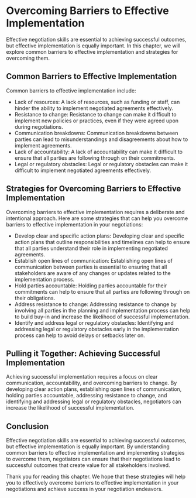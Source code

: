 Overcoming Barriers to Effective Implementation
==========================================================================

Effective negotiation skills are essential to achieving successful outcomes, but effective implementation is equally important. In this chapter, we will explore common barriers to effective implementation and strategies for overcoming them.

Common Barriers to Effective Implementation
-------------------------------------------

Common barriers to effective implementation include:

* Lack of resources: A lack of resources, such as funding or staff, can hinder the ability to implement negotiated agreements effectively.
* Resistance to change: Resistance to change can make it difficult to implement new policies or practices, even if they were agreed upon during negotiations.
* Communication breakdowns: Communication breakdowns between parties can lead to misunderstandings and disagreements about how to implement agreements.
* Lack of accountability: A lack of accountability can make it difficult to ensure that all parties are following through on their commitments.
* Legal or regulatory obstacles: Legal or regulatory obstacles can make it difficult to implement negotiated agreements effectively.

Strategies for Overcoming Barriers to Effective Implementation
--------------------------------------------------------------

Overcoming barriers to effective implementation requires a deliberate and intentional approach. Here are some strategies that can help you overcome barriers to effective implementation in your negotiations:

* Develop clear and specific action plans: Developing clear and specific action plans that outline responsibilities and timelines can help to ensure that all parties understand their role in implementing negotiated agreements.
* Establish open lines of communication: Establishing open lines of communication between parties is essential to ensuring that all stakeholders are aware of any changes or updates related to the implementation process.
* Hold parties accountable: Holding parties accountable for their commitments can help to ensure that all parties are following through on their obligations.
* Address resistance to change: Addressing resistance to change by involving all parties in the planning and implementation process can help to build buy-in and increase the likelihood of successful implementation.
* Identify and address legal or regulatory obstacles: Identifying and addressing legal or regulatory obstacles early in the implementation process can help to avoid delays or setbacks later on.

Pulling it Together: Achieving Successful Implementation
--------------------------------------------------------

Achieving successful implementation requires a focus on clear communication, accountability, and overcoming barriers to change. By developing clear action plans, establishing open lines of communication, holding parties accountable, addressing resistance to change, and identifying and addressing legal or regulatory obstacles, negotiators can increase the likelihood of successful implementation.

Conclusion
----------

Effective negotiation skills are essential to achieving successful outcomes, but effective implementation is equally important. By understanding common barriers to effective implementation and implementing strategies to overcome them, negotiators can ensure that their negotiations lead to successful outcomes that create value for all stakeholders involved.

Thank you for reading this chapter. We hope that these strategies will help you to effectively overcome barriers to effective implementation in your negotiations and achieve success in your negotiation endeavors.
